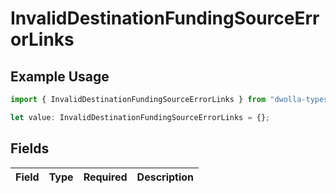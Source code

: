 # InvalidDestinationFundingSourceErrorLinks

## Example Usage

```typescript
import { InvalidDestinationFundingSourceErrorLinks } from "dwolla-typescript";

let value: InvalidDestinationFundingSourceErrorLinks = {};
```

## Fields

| Field       | Type        | Required    | Description |
| ----------- | ----------- | ----------- | ----------- |